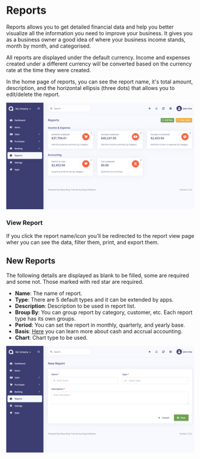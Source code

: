 Reports
=======

Reports allows you to get detailed financial data and help you better visualize all the information you need to improve your business. It gives you as a business owner a good idea of where your business income stands, month by month, and categorised.

All reports are displayed under the default currency. Income and expenses created under a different currency will be converted based on the currency rate at the time they were created.

In the home page of reports, you can see the report name, it's total amount, description, and the horizontal ellipsis (three dots) that allows you to edit/delete the report.

![reports list](_images/reports_list.png)

### View Report

If you click the report name/icon you'll be redirected to the report view page wher you can see the data, filter them, print, and export them.

## New Reports

The following details are displayed as blank to be filled, some are required and some not. Those marked with red star are required.

- **Name**: The name of report.
- **Type**: There are 5 default types and it can be extended by apps.
- **Description**: Description to be used in report list.
- **Broup By**: You can group report by category, customer, etc. Each report type has its own groups.
- **Period**: You can set the report in monthly, quarterly, and yearly base.
- **Basis**: [Here](https://akaunting.com/docs/faq/accrual-vs-cash) you can learn more about cash and accrual accounting.
- **Chart**: Chart type to be used.

![reports form](_images/reports_form.png)

